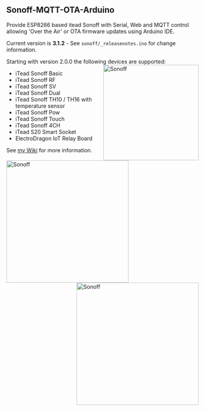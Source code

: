 ## Sonoff-MQTT-OTA-Arduino
Provide ESP8266 based itead Sonoff with Serial, Web and MQTT control allowing 'Over the Air' or OTA firmware updates using Arduino IDE.

Current version is **3.1.2** - See ```sonoff/_releasenotes.ino``` for change information.

Starting with version 2.0.0 the following devices are supported:
<img alt="Sonoff" src="https://github.com/arendst/arendst.github.io/blob/master/media/sonoffbasic.jpg" width="250" align="right" /> 
- iTead Sonoff Basic
- iTead Sonoff RF
- iTead Sonoff SV
- iTead Sonoff Dual
- iTead Sonoff TH10 / TH16 with temperature sensor
- iTead Sonoff Pow
- iTead Sonoff Touch
- iTead Sonoff 4CH
- iTead S20 Smart Socket
- ElectroDragon IoT Relay Board

See [my Wiki](https://github.com/arendst/Sonoff-MQTT-OTA-Arduino/wiki) for more information.

<img alt="Sonoff" src="https://github.com/arendst/arendst.github.io/blob/master/media/sonoff4ch.jpg" height="320" align="left" /> 
<img alt="Sonoff" src="https://github.com/arendst/arendst.github.io/blob/master/media/sonoff_th.jpg" height="320" align="right" /> 
